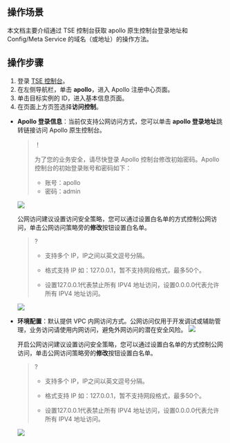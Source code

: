 ## 操作场景

本文档主要介绍通过 TSE 控制台获取 apollo 原生控制台登录地址和 Config/Meta Service 的域名（或地址）的操作方法。

## 操作步骤

1. 登录 [TSE 控制台](https://console.cloud.tencent.com/tse)。
2. 在左侧导航栏，单击 **apollo**，进入 Apollo 注册中心页面。
3. 单击目标实例的 ID，进入基本信息页面。
4. 在页面上方页签选择**访问控制**。

- **Apollo 登录信息**：当前仅支持公网访问方式，您可以单击 **apollo 登录地址**跳转链接访问 Apollo 原生控制台。

  > ！
  >
  > 为了您的业务安全，请尽快登录 Apollo 控制台修改初始密码。Apollo 控制台的初始登录账号和密码如下：
  >
  > - 账号：apollo
  > - 密码：admin

  ![](https://qcloudimg.tencent-cloud.cn/raw/25aa3c837fdde331d8db7fa800db2dd6.png)

  公网访问建议设置访问安全策略，您可以通过设置白名单的方式控制公网访问，单击公网访问策略旁的**修改**按钮设置白名单。

  > ?
  >
  > - 支持多个 IP，IP之间以英文逗号分隔。
  >
  > - 格式支持 IP 如：127.0.0.1，暂不支持网段格式，最多50个。
  >
  > - 设置127.0.0.1代表禁止所有 IPV4 地址访问，设置0.0.0.0代表允许所有 IPV4 地址访问。

  ![](https://qcloudimg.tencent-cloud.cn/raw/c011ee28649fe0b11c6f39660d00bf25.png)

- **环境配置**：默认提供 VPC 内网访问方式。公网访问仅用于开发调试或辅助管理，业务访问请使用内网访问，避免外网访问的潜在安全风险。
  ![](https://qcloudimg.tencent-cloud.cn/raw/227cc1abc9e98b86a4cfd3a15f903ac6.png)

  开启公网访问建议设置访问安全策略，您可以通过设置白名单的方式控制公网访问，单击公网访问策略旁的**修改**按钮设置白名单。

  > ?
  >
  > - 支持多个 IP，IP之间以英文逗号分隔。
  >
  > - 格式支持 IP 如：127.0.0.1，暂不支持网段格式，最多50个。
  >
  > - 设置127.0.0.1代表禁止所有 IPV4 地址访问，设置0.0.0.0代表允许所有 IPV4 地址访问。

  ![](https://qcloudimg.tencent-cloud.cn/raw/c011ee28649fe0b11c6f39660d00bf25.png)

